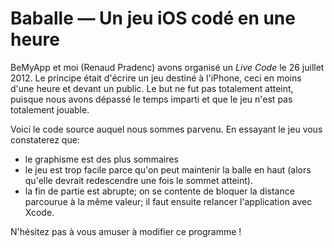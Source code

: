 # Baballe — Un jeu iOS codé en une heure #

BeMyApp et moi (Renaud Pradenc) avons organisé un *Live Code* le 26 juillet 2012. Le principe était d'écrire un jeu destiné à l'iPhone, ceci en moins d'une heure et devant un public. Le but ne fut pas totalement atteint, puisque nous avons dépassé le temps imparti et que le jeu n'est pas totalement jouable.

Voici le code source auquel nous sommes parvenu. En essayant le jeu vous constaterez que:

* le graphisme est des plus sommaires
* le jeu est trop facile parce qu'on peut maintenir la balle en haut (alors qu'elle devrait redescendre une fois le sommet atteint).
* la fin de partie est abrupte; on se contente de bloquer la distance parcourue à la même valeur; il faut ensuite relancer l'application avec Xcode.
	
	
N'hésitez pas à vous amuser à modifier ce programme !	
